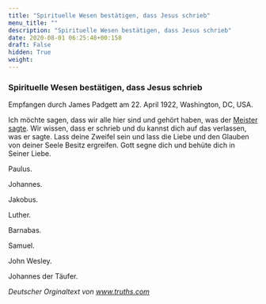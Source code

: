 ```yaml
---
title: "Spirituelle Wesen bestätigen, dass Jesus schrieb"
menu_title: ""
description: "Spirituelle Wesen bestätigen, dass Jesus schrieb"
date: 2020-08-01 06:25:48+00:158
draft: False
hidden: True
weight:
---
```

### Spirituelle Wesen bestätigen, dass Jesus schrieb

Empfangen durch James Padgett am 22. April 1922, Washington, DC, USA.

Ich möchte sagen, dass wir alle hier sind und gehört haben, was der [Meister sagte](/padgett-botschaften/padgett-botschaften-in-reihenfolge-des-datums/padgett-botschaften-1917/die-notwendigkeit-von-glauben-und-gebet-jep-jesus-22-april-1917/). Wir wissen, dass er schrieb und du kannst dich auf das verlassen, was er sagte. Lass deine Zweifel sein und lass die Liebe und den Glauben von deiner Seele Besitz ergreifen. Gott segne dich und behüte dich in Seiner Liebe.

Paulus.

Johannes.

Jakobus.

Luther.

Barnabas.

Samuel.

John Wesley.

Johannes der Täufer.

*Deutscher Orginaltext von www.truths.com*
